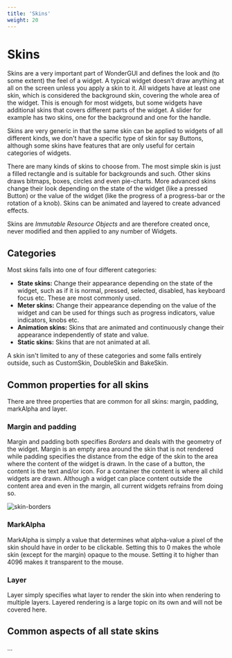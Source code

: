 ```yaml
---
title: 'Skins'
weight: 20
---
```



# Skins

Skins are a very important part of WonderGUI and defines the look and (to some extent) the feel of a widget. A typical widget doesn't draw anything at all on the screen unless you apply a skin to it. All widgets have at least one skin, which is considered the background skin, covering the whole area of the widget. This is enough for most widgets, but some widgets have additional skins that covers different parts of the widget. A slider for example has two skins, one for the background and one for the handle.

Skins are very generic in that the same skin can be applied to widgets of all different kinds, we don't have a specific type of skin for say Buttons, although some skins have features that are only useful for certain categories of widgets. 

There are many kinds of skins to choose from. The most simple skin is just a filled rectangle and is suitable for backgrounds and such. Other skins draws bitmaps, boxes, circles and even pie-charts. More advanced skins change their look depending on the state of the widget (like a pressed Button) or the value of the widget (like the progress of a progress-bar or the rotation of a knob). Skins can be animated and layered to create advanced effects.

Skins are *Immutable Resource Objects* and are therefore created once, never modified and then applied to any number of Widgets.



## Categories

Most skins falls into one of four different categories:

* **State skins:** Change their appearance depending on the state of the widget, such as if it is normal, pressed, selected, disabled, has keyboard focus etc. These are most commonly used.
* **Meter skins:** Change their appearance depending on the value of the widget and can be used for things such as progress indicators, value indicators, knobs etc.
* **Animation skins:** Skins that are animated and continuously change their appearance independently of state and value.
* **Static skins:** Skins that are not animated at all. 

A skin isn't limited to any of these categories and some falls entirely outside, such as CustomSkin, DoubleSkin and BakeSkin.



## Common properties for all skins

There are three properties that are common for all skins: margin, padding, markAlpha and layer.

### Margin and padding

Margin and padding both specifies *Borders* and deals with the geometry of the widget. Margin is an empty area around the skin that is not rendered while padding specifies the distance from the edge of the skin to the area where the content of the widget is drawn. In the case of a button, the content is the text and/or icon. For a container the content is where all child widgets are drawn. Although a widget can place content outside the content area and even in the margin, all current widgets refrains from doing so.

![skin-borders](/docs/manual/skin-borders.png)

### MarkAlpha

MarkAlpha is simply a value that determines what alpha-value a pixel of the skin should have in order to be clickable. Setting this to 0 makes the whole skin (except for the margin) opaque to the mouse. Setting it to higher than 4096 makes it transparent to the mouse.

### Layer

Layer simply specifies what layer to render the skin into when rendering to multiple layers. Layered rendering is a large topic on its own and will not be covered here.



## Common aspects of all state skins

...
